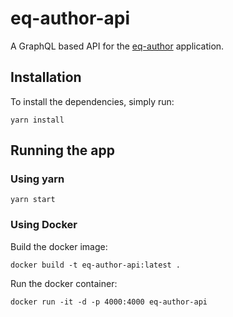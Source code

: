 # eq-author-api

A GraphQL based API for the [eq-author](https://github.com/ONSdigital/eq-author)
application.

## Installation

To install the dependencies, simply run:
```
yarn install
```

## Running the app

### Using yarn

```
yarn start
```

### Using Docker

Build the docker image:

```
docker build -t eq-author-api:latest .
```

Run the docker container:

```
docker run -it -d -p 4000:4000 eq-author-api
```
